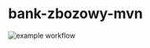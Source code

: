 # bank-zbozowy-mvn
![example workflow](https://github.com/szymonwelna/bank-zbozowy-mvn/actions/workflows/<file>/badge.svg)
